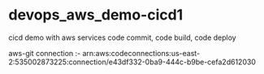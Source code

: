 # devops_aws_demo-cicd1
cicd demo with aws services code commit, code build, code deploy

aws-git connection :- arn:aws:codeconnections:us-east-2:535002873225:connection/e43df332-0ba9-444c-b9be-cefa2d612030
